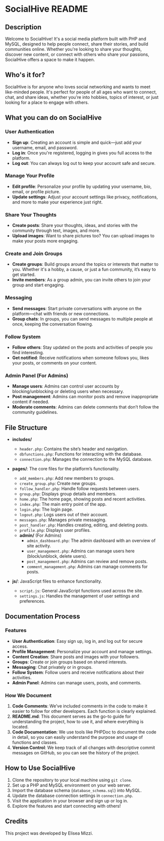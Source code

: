 # SocialHive README

## Description
Welcome to SocialHive! It's a social media platform built with PHP and MySQL, designed to help people connect, share their stories, and build communities online. Whether you're looking to share your thoughts, discover new content, or connect with others who share your passions, SocialHive offers a space to make it happen.

## Who's it for?
SocialHive is for anyone who loves social networking and wants to meet like-minded people. It's perfect for people of all ages who want to connect, chat, and share ideas, whether you're into hobbies, topics of interest, or just looking for a place to engage with others.

## What you can do on SocialHive

### User Authentication
- **Sign up**: Creating an account is simple and quick—just add your username, email, and password.
- **Log in**: Once you're registered, logging in gives you full access to the platform.
- **Log out**: You can always log out to keep your account safe and secure.

### Manage Your Profile
- **Edit profile**: Personalize your profile by updating your username, bio, email, or profile picture.
- **Update settings**: Adjust your account settings like privacy, notifications, and more to make your experience just right.

### Share Your Thoughts
- **Create posts**: Share your thoughts, ideas, and stories with the community through text, images, and more.
- **Upload images**: Want to share pictures too? You can upload images to make your posts more engaging.

### Create and Join Groups
- **Create groups**: Build groups around the topics or interests that matter to you. Whether it's a hobby, a cause, or just a fun community, it’s easy to get started.
- **Invite members**: As a group admin, you can invite others to join your group and start engaging.

### Messaging
- **Send messages**: Start private conversations with anyone on the platform—chat with friends or new connections.
- **Group chats**: In groups, you can send messages to multiple people at once, keeping the conversation flowing.

### Follow System
- **Follow others**: Stay updated on the posts and activities of people you find interesting.
- **Get notified**: Receive notifications when someone follows you, likes your posts, or comments on your content.

### Admin Panel (For Admins)
- **Manage users**: Admins can control user accounts by blocking/unblocking or deleting users when necessary.
- **Post management**: Admins can monitor posts and remove inappropriate content if needed.
- **Moderate comments**: Admins can delete comments that don’t follow the community guidelines.

## File Structure

- **includes/**
  - `header.php`: Contains the site’s header and navigation.
  - `dbfunctions.php`: Functions for interacting with the database.
  - `connection.php`: Manages the connection to the MySQL database.

- **pages/**: The core files for the platform’s functionality.
  - `add_members.php`: Add new members to groups.
  - `create_group.php`: Create new groups.
  - `follow_handler.php`: Handle follow requests between users.
  - `group.php`: Displays group details and members.
  - `home.php`: The home page, showing posts and recent activities.
  - `index.php`: The main entry point of the app.
  - `login.php`: The login page.
  - `logout.php`: Logs users out of their account.
  - `messages.php`: Manages private messaging.
  - `post_handler.php`: Handles creating, editing, and deleting posts.
  - `profile.php`: Displays user profiles.
  - **admin/** (For Admins)
    - `admin_dashboard.php`: The admin dashboard with an overview of site activity.
    - `user_management.php`: Admins can manage users here (block/unblock, delete users).
    - `post_management.php`: Admins can review and remove posts.
    - `comment_management.php`: Admins can manage comments for posts.

- **js/**: JavaScript files to enhance functionality.
  - `script.js`: General JavaScript functions used across the site.
  - `settings.js`: Handles the management of user settings and preferences.

## Documentation Process

### Features
- **User Authentication**: Easy sign up, log in, and log out for secure access.
- **Profile Management**: Personalize your account and manage settings.
- **Content Creation**: Share posts and images with your followers.
- **Groups**: Create or join groups based on shared interests.
- **Messaging**: Chat privately or in groups.
- **Follow System**: Follow users and receive notifications about their activities.
- **Admin Panel**: Admins can manage users, posts, and comments.

### How We Document
1. **Code Comments**: We’ve included comments in the code to make it easier to follow for other developers. Each function is clearly explained.
2. **README.md**: This document serves as the go-to guide for understanding the project, how to use it, and where everything is located.
3. **Code Documentation**: We use tools like PHPDoc to document the code in detail, so you can easily understand the purpose and usage of functions and classes.
4. **Version Control**: We keep track of all changes with descriptive commit messages on GitHub, so you can see the history of the project.

## How to Use SocialHive

1. Clone the repository to your local machine using `git clone`.
2. Set up a PHP and MySQL environment on your web server.
3. Import the database schema (`database_schema.sql`) into MySQL.
4. Update the database connection settings in `connection.php`.
5. Visit the application in your browser and sign up or log in.
6. Explore the features and start connecting with others!

## Credits
This project was developed by Elisea Mizzi.
